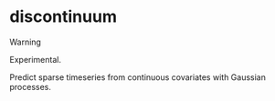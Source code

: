 # discontinuum
> [!WARNING]  
> Experimental.

Predict sparse timeseries from continuous covariates with Gaussian processes.
